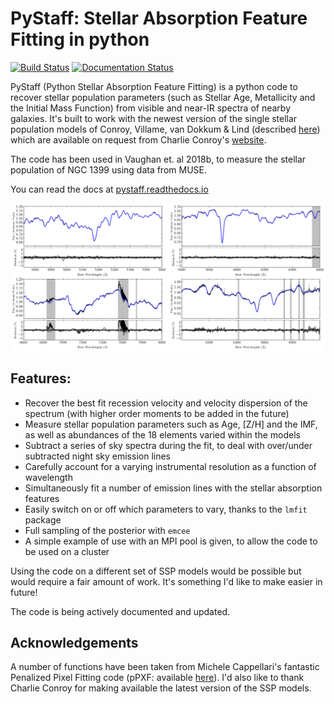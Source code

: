 # PyStaff: Stellar Absorption Feature Fitting in python

[![Build Status](https://travis-ci.com/samvaughan/PySpecFit.svg?branch=master)](https://travis-ci.com/samvaughan/PySpecFit)
[![Documentation Status](https://readthedocs.org/projects/pystaff/badge/?version=latest)](https://pystaff.readthedocs.io/en/latest/?badge=latest)

PyStaff (Python Stellar Absorption Feature Fitting) is a python code to recover stellar population parameters (such as Stellar Age, Metallicity and the Initial Mass Function) from visible and near-IR spectra of nearby galaxies. It's built to work with the newest version of the single stellar population models of Conroy, Villame, van Dokkum & Lind (described [here](https://ui.adsabs.harvard.edu/#abs/2018ApJ...854..139C/abstract)) which are available on request from Charlie Conroy's [website](https://scholar.harvard.edu/cconroy/sps-models). 

The code has been used in Vaughan et. al 2018b, to measure the stellar population of NGC 1399 using data from MUSE. 

You can read the docs at [pystaff.readthedocs.io](http://pystaff.readthedocs.io/en/latest/index.html)

![A fit to the central spectrum of NGC 1399](_images/NGC1399_MUSE_central_fit.png)

## Features: 

* Recover the best fit recession velocity and velocity dispersion of the spectrum (with higher order moments to be added in the future)
* Measure stellar population parameters such as Age, [Z/H] and the IMF, as well as abundances of the 18 elements varied within the models
* Subtract a series of sky spectra during the fit, to deal with over/under subtracted night sky emission lines
* Carefully account for a varying instrumental resolution as a function of wavelength
* Simultaneously fit a number of emission lines with the stellar absorption features
* Easily switch on or off which parameters to vary, thanks to the `lmfit` package
* Full sampling of the posterior with `emcee`
* A simple example of use with an MPI pool is given, to allow the code to be used on a cluster

Using the code on a different set of SSP models would be possible but would require a fair amount of work. It's something I'd like to make easier in future!

The code is being actively documented and updated. 

## Acknowledgements

A number of functions have been taken from Michele Cappellari's fantastic Penalized Pixel Fitting code (pPXF: available [here](http://www-astro.physics.ox.ac.uk/~mxc/software/)). I'd also like to thank Charlie Conroy for making available the latest version of the SSP models. 
